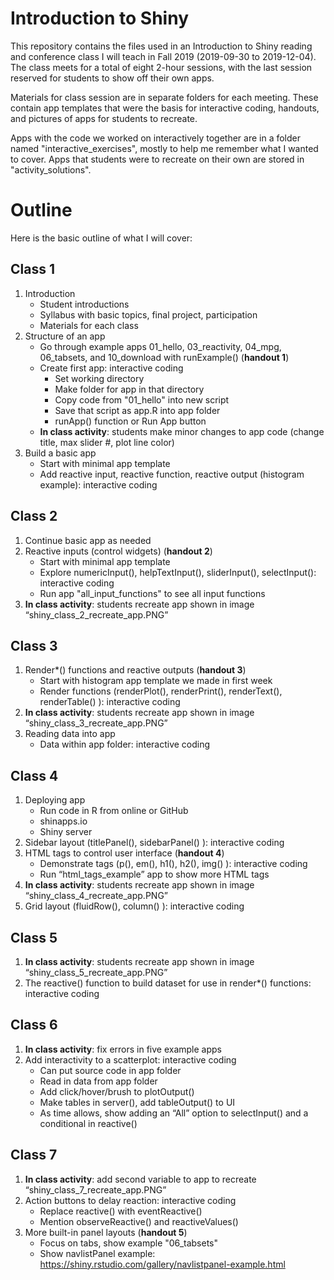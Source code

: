 # Introduction to Shiny

This repository contains the files used in an Introduction to Shiny reading and conference class I will teach in Fall 2019 (2019-09-30 to 2019-12-04).  The class meets for a total of eight 2-hour sessions, with the last session reserved for students to show off their own apps.

Materials for class session are in separate folders for each meeting.  These contain app templates that were the basis for interactive coding, handouts, and pictures of apps for students to recreate.

Apps with the code we worked on interactively together are in a folder named "interactive_exercises", mostly to help me remember what I wanted to cover.  Apps that students were to recreate on their own are stored in "activity_solutions".

# Outline

Here is the basic outline of what I will cover:

## Class 1

1. Introduction  
     * Student introductions  
     * Syllabus with basic topics, final project, participation  
     * Materials for each class  
2. Structure of an app  
     * Go through example apps 01_hello, 03_reactivity, 04_mpg, 06_tabsets, and 10_download with runExample() (**handout 1**)  
     * Create first app: interactive coding 
          * Set working directory  
          * Make folder for app in that directory  
          * Copy code from "01_hello" into new script  
          * Save that script as app.R into app folder  
          * runApp() function or Run App button  
     * **In class activity**: students make minor changes to app code (change title, max slider #, plot line color)  
3. Build a basic app  
     * Start with minimal app template  
     * Add reactive input, reactive function, reactive output (histogram example): interactive coding  
     
## Class 2

1. Continue basic app as needed
2. Reactive inputs (control widgets) (**handout 2**)
     * Start with minimal app template  
     * Explore numericInput(), helpTextInput(), sliderInput(), selectInput(): interactive coding  
     * Run app "all_input_functions" to see all input functions  
3. **In class activity**: students recreate app shown in image “shiny_class_2_recreate_app.PNG”

## Class 3

1. Render\*() functions and reactive outputs (**handout 3**)
     * Start with histogram app template we made in first week  
     * Render functions (renderPlot(), renderPrint(), renderText(), renderTable() ): interactive coding  
2. **In class activity**: students recreate app shown in image “shiny_class_3_recreate_app.PNG”
3. Reading data into app  
     * Data within app folder: interactive coding  

## Class 4

1. Deploying app  
     * Run code in R from online or GitHub  
     * shinapps.io  
     * Shiny server  
2. Sidebar layout (titlePanel(), sidebarPanel() ): interactive coding   
3. HTML tags to control user interface (**handout 4**)  
     * Demonstrate tags (p(), em(), h1(), h2(), img() ): interactive coding  
     * Run “html_tags_example” app to show more HTML tags  
4. **In class activity**: students recreate app shown in image “shiny_class_4_recreate_app.PNG”  
5. Grid layout (fluidRow(), column() ): interactive coding   

## Class 5

1. **In class activity**: students recreate app shown in image “shiny_class_5_recreate_app.PNG”  
2. The reactive() function to build dataset for use in render*() functions: interactive coding  

## Class 6

1. **In class activity**: fix errors in five example apps
2. Add interactivity to a scatterplot: interactive coding
     * Can put source code in app folder
     * Read in data from app folder
     * Add click/hover/brush to plotOutput()
     * Make tables in server(), add tableOutput() to UI
     * As time allows, show adding an “All” option to selectInput() and a conditional in reactive()

## Class 7

1. **In class activity**: add second variable to app to recreate “shiny_class_7_recreate_app.PNG”
2. Action buttons to delay reaction: interactive coding
     * Replace reactive() with eventReactive()
     * Mention observeReactive() and reactiveValues()
3. More built-in panel layouts (**handout 5**)
     * Focus on tabs, show example "06_tabsets"
     * Show navlistPanel example: https://shiny.rstudio.com/gallery/navlistpanel-example.html
